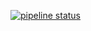 [![pipeline status](https://gitlab.com/blubus-pwa-canary/blubus/badges/master/pipeline.svg)](https://gitlab.com/blubus-pwa-canary/blubus/commits/master)